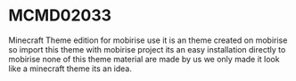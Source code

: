 # MCMD02033
Minecraft Theme edition for mobirise use it is an theme created on mobirise so import this theme with mobirise project its an easy installation directly to mobirise none of this theme material are made by us we only made it look like a minecraft theme its an idea.

